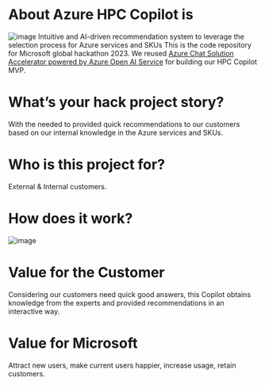 
# About Azure HPC Copilot is
![image]([https://github.com/min-git/HPCCopilot/blob/main/ai-icon.png])
Intuitive and AI-driven recommendation system to leverage the selection process for Azure services and SKUs
This is the code repository for Microsoft global hackathon 2023. We reused [Azure Chat Solution Accelerator powered by Azure Open AI Service]([https://git-scm.com/downloads](https://github.com/microsoft/azurechat)) for building our HPC Copilot MVP.

# What’s your hack project story?
With the needed to provided quick recommendations to our customers based on our internal knowledge in the Azure services and SKUs.

# Who is this project for?
External & Internal customers.

# How does it work?
![image]([https://user-images.githubusercontent.com/14192817/139300912-fdc68578-88dd-4d71-8c99-3f39c246aa8d.png])

# Value for the Customer
Considering our customers need quick good answers, this Copilot obtains knowledge from the experts and provided recommendations in an interactive way.

# Value for Microsoft
Attract new users, make current users happier, increase usage, retain customers.


